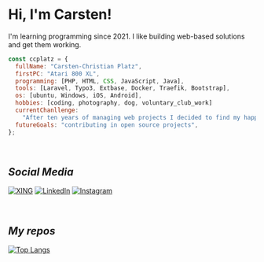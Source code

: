 # Hi, I'm Carsten!

I'm learning programming since 2021. I like building web-based solutions and get them working.

```javascript
const ccplatz = {
  fullName: "Carsten-Christian Platz",
  firstPC: "Atari 800 XL",
  programming: [PHP, HTML, CSS, JavaScript, Java],
  tools: [Laravel, Typo3, Extbase, Docker, Traefik, Bootstrap],
  os: [ubuntu, Windows, iOS, Android],
  hobbies: [coding, photography, dog, voluntary_club_work]
  currentChanllenge:
    "After ten years of managing web projects I decided to find my happiness in developing websites.",
  futureGoals: "contributing in open source projects",
};
```

<br>

## _Social Media_

[![XING](https://img.shields.io/badge/xing-%23006567.svg?style=for-the-badge&logo=xing&logoColor=white)](https://www.xing.com/profile/CarstenChristian_Platz/cv)
[![LinkedIn](https://img.shields.io/badge/linkedin-%230077B5.svg?style=for-the-badge&logo=linkedin&logoColor=white)](https://www.linkedin.com/in/carsten-christian-platz-7707aa279/)
[![Instagram](https://img.shields.io/badge/Instagram-%23E4405F.svg?style=for-the-badge&logo=Instagram&logoColor=white)](https://www.instagram.com/ccplatz/)

<br>

## _My repos_

[![Top Langs](https://github-readme-stats.vercel.app/api/top-langs/?username=ccplatz&theme=dark&hide_border=false&no-bg=true&no-frame=true&langs_count=10)](https://github.com/anuraghazra/github-readme-stats)

